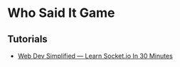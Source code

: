 # Who Said It Game

## Tutorials

- [Web Dev Simplified &mdash; Learn Socket.io In 30 Minutes](https://youtu.be/ZKEqqIO7n-k)
